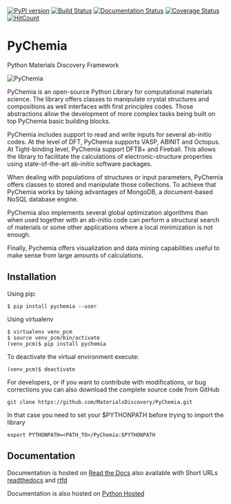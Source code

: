 [![PyPI version](https://badge.fury.io/py/pychemia.svg)](https://badge.fury.io/py/pychemia)
[![Build Status](https://travis-ci.org/MaterialsDiscovery/PyChemia.svg?branch=master)](https://travis-ci.org/MaterialsDiscovery/PyChemia)
[![Documentation Status](https://readthedocs.org/projects/pychemia/badge/?version=latest)](http://pychemia.readthedocs.io/en/latest/?badge=latest)
[![Coverage Status](https://coveralls.io/repos/github/MaterialsDiscovery/PyChemia/badge.svg?branch=master)](https://coveralls.io/github/MaterialsDiscovery/PyChemia?branch=master)
[![HitCount](http://hits.dwyl.io/MaterialsDiscovery/PyChemia.svg)](http://hits.dwyl.io/MaterialsDiscovery/PyChemia)


PyChemia
========

Python Materials Discovery Framework

![PyChemia](https://raw.githubusercontent.com/MaterialsDiscovery/PyChemia/master/docs/images/PyChemia_Small.png)

PyChemia is an open-source Python Library for computational materials science. The library offers classes to manipulate crystal structures and compositions as well interfaces with first principles codes. Those abstractions allow the development of more complex tasks being built on top PyChemia basic building blocks.

PyChemia includes support to read and write inputs for several ab-initio codes. At the level of DFT, PyChemia supports VASP, ABINIT and Octopus. At Tight-binding level, PyChemia support DFTB+ and Fireball.
This allows the library to facilitate the calculations of electronic-structure properties using state-of-the-art ab-initio software packages.

When dealing with populations of structures or input parameters, PyChemia offers classes to stored and manipulate those collections. To achieve that PyChemia works by taking advantages of MongoDB, a document-based NoSQL database engine. 

PyChemia also implements several global optimization algorithms than when used together with an ab-initio code can perform a structural search of materials or some other applications where a local minimization is not enough.

Finally, Pychemia offers visualization and data mining capabilities useful to make sense from large amounts of calculations.

Installation
------------

Using pip:

    $ pip install pychemia --user

Using virtualenv

    $ virtualenv venv_pcm
    $ source venv_pcm/bin/activate
    (venv_pcm)$ pip install pychemia

To deactivate the virtual environment execute:

    (venv_pcm)$ deactivate

For developers, or if you want to contribute with modifications, or bug corrections you can also download the complete source code from GitHub

    git clone https://github.com/MaterialsDiscovery/PyChemia.git

In that case you need to set your $PYTHONPATH before trying to import the library

    export PYTHONPATH=<PATH_TO>/PyChemia:$PYTHONPATH


Documentation
-------------

Documentation is hosted on [Read the Docs](https://readthedocs.org/projects/pychemia/) also available with Short URLs [readthedocs](http://pychemia.readthedocs.io) and [rtfd](http://pychemia.rtfd.io)

Documentation is also hosted on [Python Hosted](http://pythonhosted.org/pychemia/index.html)
